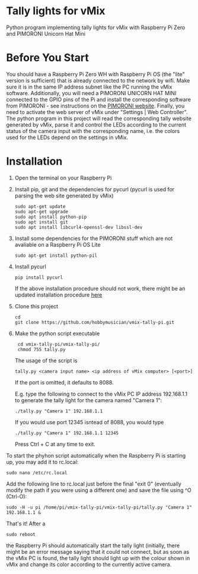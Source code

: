 # Tally lights for vMix

Python program implementing tally lights for vMix with Raspberry Pi Zero and PIMORONI Unicorn Hat Mini

# Before You Start

You should have a Raspberry Pi Zero WH with Raspberry Pi OS (the "lite" version is sufficient) that is already connected to the network by wifi. Make sure it is in the same IP address subnet like the PC running the vMix software.
Additionally, you will need a PIMORONI UNICORN HAT MINI connected to the GPIO pins of the Pi and install the corresponding software from PIMORONI - see instructions on the [PIMORONI website](https://learn.pimoroni.com/tutorial/hel/getting-started-with-unicorn-hat-mini).
Finally, you need to activate the web server of vMix under "Settings | Web Controller". 
The python program in this project will read the corresponding tally website generated by vMix, parse it and control the LEDs according to the current status of the camera input with the corresponding name, i.e. the colors used for the LEDs depend on the settings in vMix.

# Installation

1. Open the terminal on your Raspberry Pi
2. Install pip, git and the dependencies for pycurl (pycurl is used for parsing the web site generated by vMix)
    ```
    sudo apt-get update
    sudo apt-get upgrade
    sudo apt install python-pip
    sudo apt install git
    sudo apt install libcurl4-openssl-dev libssl-dev
    ```
3. Install some dependencies for the PIMORONI stuff which are not avaliable on a Raspberry Pi OS Lite
    ```
    sudo apt-get install python-pil
    ```
4. Install pycurl
    ```
    pip install pycurl
    ```
    If the above installation procedure should not work, there might be an updated installation procedure [here](http://pycurl.io/docs/latest/install.html#install)
5. Clone this project

    ```
    cd
    git clone https://github.com/hobbymusician/vmix-tally-pi.git
    ```
6. Make the python script executable
   ```
    cd vmix-tally-pi/vmix-tally-pi/
    chmod 755 tally.py
    ```
    The usage of the script is
    ```
    tally.py <camera input name> <ip address of vMix computer> [<port>] 
    ```
    If the port is omitted, it defaults to 8088.
    
    E.g. type the following to connect to the vMix PC IP address 192.168.1.1 to generate the tally light for the camera named "Camera 1":
    ```
    ./tally.py "Camera 1" 192.168.1.1
    ```
    If you would use port 12345 isntead of 8088, you would type
    ```
    ./tally.py "Camera 1" 192.168.1.1 12345
    ```
    Press Ctrl + C at any time to exit.

To start the phyhon script automatically when the Raspberry Pi is starting up, you may add it to rc.local:
```
sudo nano /etc/rc.local
```
Add the following line to rc.local just before the final "exit 0" (eventually modify the path if you were using a different one) and save the file using ^O (Ctrl-O):
```
sudo -H -u pi /home/pi/vmix-tally-pi/vmix-tally-pi/tally.py "Camera 1" 192.168.1.1 &
```
That's it!
After a
```
sudo reboot
```
the Raspberry Pi should automatically start the tally light (initially, there might be an error message saying that it could not connect, but as soon as the vMix PC is found, the tally light should light up with the colour shown in vMix and change its color according to the currently active camera.
